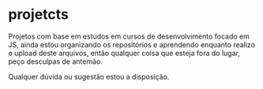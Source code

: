 # projetcts
Projetos com base em estudos em cursos de desenvolvimento focado
em JS, ainda estou organizando os repositórios e aprendendo enquanto
realizo o upload deste arquivos, então qualquer coisa que esteja fora do lugar, 
peço desculpas de antemão. 

Qualquer dúvida ou sugestão estou a disposição.
